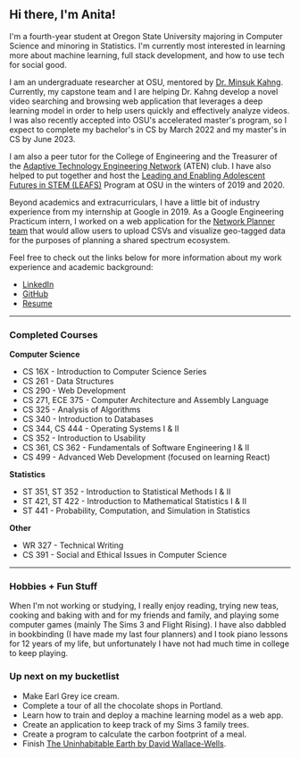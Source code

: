 ## Hi there, I'm Anita!
I'm a fourth-year student at Oregon State University majoring in Computer Science and minoring in Statistics.
I'm currently most interested in learning more about machine learning, full stack development, and how to use
tech for social good.

I am an undergraduate researcher at OSU, mentored by [Dr. Minsuk Kahng](minsuk.com). Currently, my capstone team
and I are helping Dr. Kahng develop a novel video searching and browsing web application that leverages a deep 
learning model in order to help users quickly and effectively analyze videos. I was also recently accepted into OSU's 
accelerated master's program, so I expect to complete my bachelor's in CS by March 2022 and my master's in CS
by June 2023.

I am also a peer tutor for the College of Engineering and the Treasurer of the 
[Adaptive Technology Engineering Network](http://groups.engr.oregonstate.edu/aten/)
(ATEN) club. I have also helped to put together and host the 
[Leading and Enabling Adolescent Futures in STEM (LEAFS)](http://groups.engr.oregonstate.edu/aten/leafs/home)
Program at OSU in the winters of 2019 and 2020.

Beyond academics and extracurriculars, I have a little bit of industry experience from my internship at Google in 2019. 
As a Google Engineering Practicum intern, I worked on a web application for the 
[Network Planner team](https://www.google.com/get/spectrumdatabase/) 
that would allow users to upload CSVs and visualize geo-tagged data for the purposes of planning a shared spectrum ecosystem.

Feel free to check out the links below for more information about my work experience and academic background:
* [LinkedIn](https://www.linkedin.com/in/anita-ruangrotsakun/)  
* [GitHub](https://github.com/ruangroc)  
* [Resume](https://docs.google.com/document/d/1og4cnw4wo5p0tshHp6ZSpowDlpPgGAKokTFZwCBBErU/edit?usp=sharing)  

____
### Completed Courses

**Computer Science**

* CS 16X - Introduction to Computer Science Series
* CS 261 - Data Structures
* CS 290 - Web Development
* CS 271, ECE 375 - Computer Architecture and Assembly Language
* CS 325 - Analysis of Algorithms
* CS 340 - Introduction to Databases
* CS 344, CS 444 - Operating Systems I & II
* CS 352 - Introduction to Usability
* CS 361, CS 362 - Fundamentals of Software Engineering I & II
* CS 499 - Advanced Web Development (focused on learning React)

**Statistics**

* ST 351, ST 352 - Introduction to Statistical Methods I & II
* ST 421, ST 422 - Introduction to Mathematical Statistics I & II
* ST 441 - Probability, Computation, and Simulation in Statistics

**Other**

* WR 327 - Technical Writing
* CS 391 - Social and Ethical Issues in Computer Science

____
### Hobbies + Fun Stuff
When I'm not working or studying, I really enjoy reading, trying new teas, 
cooking and baking with and for my friends and family, and playing some computer 
games (mainly The Sims 3 and Flight Rising). I have also dabbled in bookbinding 
(I have made my last four planners) and I took piano lessons for 12 years of my life, 
but unfortunately I have not had much time in college to keep playing.

### Up next on my bucketlist
* Make Earl Grey ice cream.
* Complete a tour of all the chocolate shops in Portland.
* Learn how to train and deploy a machine learning model as a web app.
* Create an application to keep track of my Sims 3 family trees.
* Create a program to calculate the carbon footprint of a meal.
* Finish [The Uninhabitable Earth by David Wallace-Wells](https://www.goodreads.com/book/show/41552709-the-uninhabitable-earth).
